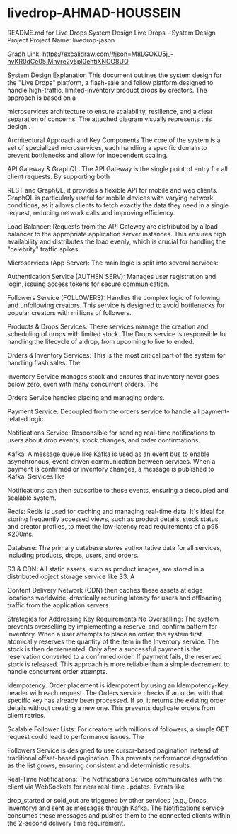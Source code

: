# livedrop-AHMAD-HOUSSEIN
README.md for Live Drops System Design
Live Drops - System Design Project
Project Name: livedrop-jason

Graph Link: https://excalidraw.com/#json=M8LGOKU5j_-nvKR0dCe05,Mnvre2y5pI0ehtiXNCO8UQ

System Design Explanation
This document outlines the system design for the "Live Drops" platform, a flash-sale and follow platform designed to handle high-traffic, limited-inventory product drops by creators. The approach is based on a 

microservices architecture to ensure scalability, resilience, and a clear separation of concerns. The attached diagram visually represents this design .

Architectural Approach and Key Components
The core of the system is a set of specialized microservices, each handling a specific domain to prevent bottlenecks and allow for independent scaling.


API Gateway & GraphQL: The API Gateway is the single point of entry for all client requests. By supporting both 

REST and GraphQL, it provides a flexible API for mobile and web clients. GraphQL is particularly useful for mobile devices with varying network conditions, as it allows clients to fetch exactly the data they need in a single request, reducing network calls and improving efficiency.


Load Balancer: Requests from the API Gateway are distributed by a load balancer to the appropriate application server instances. This ensures high availability and distributes the load evenly, which is crucial for handling the "celebrity" traffic spikes.

Microservices (App Server): The main logic is split into several services:

Authentication Service (AUTHEN SERV): Manages user registration and login, issuing access tokens for secure communication.


Followers Service (FOLLOWERS): Handles the complex logic of following and unfollowing creators. This service is designed to avoid bottlenecks for popular creators with millions of followers.






Products & Drops Services: These services manage the creation and scheduling of drops with limited stock. The Drops service is responsible for handling the lifecycle of a drop, from upcoming to live to ended.


Orders & Inventory Services: This is the most critical part of the system for handling flash sales. The 

Inventory Service manages stock and ensures that inventory never goes below zero, even with many concurrent orders. The 


Orders Service handles placing and managing orders.

Payment Service: Decoupled from the orders service to handle all payment-related logic.


Notifications Service: Responsible for sending real-time notifications to users about drop events, stock changes, and order confirmations.


Kafka: A message queue like Kafka is used as an event bus to enable asynchronous, event-driven communication between services. When a payment is confirmed or inventory changes, a message is published to Kafka. Services like 

Notifications can then subscribe to these events, ensuring a decoupled and scalable system.

Redis: Redis is used for caching and managing real-time data. It's ideal for storing frequently accessed views, such as product details, stock status, and creator profiles, to meet the low-latency read requirements of a p95 ≤200ms.


Database: The primary database stores authoritative data for all services, including products, drops, users, and orders.

S3 & CDN: All static assets, such as product images, are stored in a distributed object storage service like S3. A 

Content Delivery Network (CDN) then caches these assets at edge locations worldwide, drastically reducing latency for users and offloading traffic from the application servers.

Strategies for Addressing Key Requirements
No Overselling: The system prevents overselling by implementing a reserve-and-confirm pattern for inventory. When a user attempts to place an order, the system first atomically reserves the quantity of the item in the Inventory service. The stock is then decremented. Only after a successful payment is the reservation converted to a confirmed order. If payment fails, the reserved stock is released. This approach is more reliable than a simple decrement to handle concurrent order attempts.



Idempotency: Order placement is idempotent by using an Idempotency-Key header with each request. The Orders service checks if an order with that specific key has already been processed. If so, it returns the existing order details without creating a new one. This prevents duplicate orders from client retries.




Scalable Follower Lists: For creators with millions of followers, a simple GET request could lead to performance issues. The 

Followers Service is designed to use cursor-based pagination instead of traditional offset-based pagination. This prevents performance degradation as the list grows, ensuring consistent and deterministic results.




Real-Time Notifications: The Notifications Service communicates with the client via WebSockets for near real-time updates. Events like 

drop_started or sold_out are triggered by other services (e.g., Drops, Inventory) and sent as messages through Kafka. The Notifications service consumes these messages and pushes them to the connected clients within the 2-second delivery time requirement.

